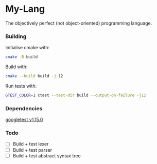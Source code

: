 # My-Lang

The objectively perfect (not object-oriented) programming language.

### Building

Initialise cmake with:

```sh
cmake -B build
```

Build with:

```sh
cmake --build build -j 12
```

Run tests with:

```sh
GTEST_COLOR=1 ctest --test-dir build --output-on-failure -j12
```

### Dependencies

[googletest v1.15.0](https://github.com/google/googletest/releases/tag/v1.15.0)

### Todo

- [ ] Build + test lexer
- [ ] Build + test parser
- [ ] Build + test abstract syntax tree
